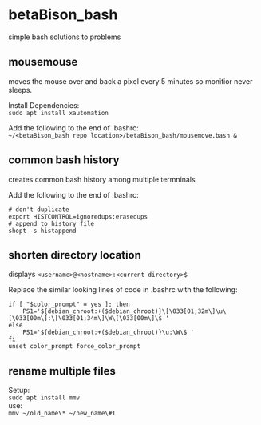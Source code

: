 # betaBison_bash
simple bash solutions to problems

## mousemouse
moves the mouse over and back a pixel every 5 minutes so monitior never sleeps.  
  
Install Dependencies:  
`sudo apt install xautomation`  
  
Add the following to the end of .bashrc:   
`~/<betaBison_bash repo location>/betaBison_bash/mousemove.bash &`

## common bash history
creates common bash history among multiple termninals  
  
Add the following to the end of .bashrc:  
```
# don't duplicate
export HISTCONTROL=ignoredups:erasedups
# append to history file
shopt -s histappend
```
## shorten directory location
displays `<username>@<hostname>:<current directory>$`
  
Replace the similar looking lines of code in .bashrc with the following:  
```
if [ "$color_prompt" = yes ]; then
    PS1='${debian_chroot:+($debian_chroot)}\[\033[01;32m\]\u\[\033[00m\]:\[\033[01;34m\]\W\[\033[00m\]\$ '
else
    PS1='${debian_chroot:+($debian_chroot)}\u:\W\$ '
fi
unset color_prompt force_color_prompt
```
## rename multiple files
Setup:  
`sudo apt install mmv`  
use:  
`mmv ~/old_name\* ~/new_name\#1`
